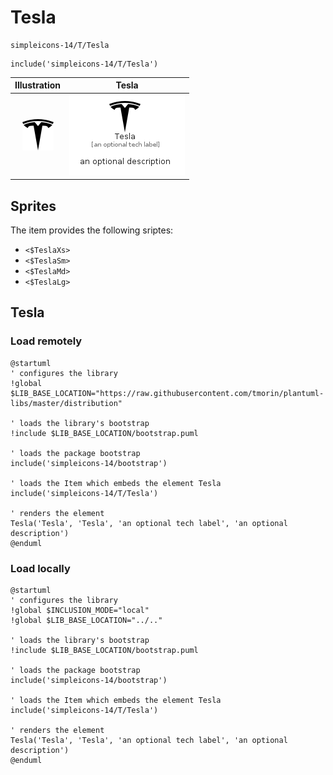 # Tesla


```text
simpleicons-14/T/Tesla
```

```text
include('simpleicons-14/T/Tesla')
```



| Illustration | Tesla |
| :---: | :---: |
| ![illustration for Illustration](../../simpleicons-14/T/Tesla.png) | ![illustration for Tesla](../../simpleicons-14/T/Tesla.Local.png) |



## Sprites
The item provides the following sriptes:

- `<$TeslaXs>`
- `<$TeslaSm>`
- `<$TeslaMd>`
- `<$TeslaLg>`





## Tesla

### Load remotely
```plantuml
@startuml
' configures the library
!global $LIB_BASE_LOCATION="https://raw.githubusercontent.com/tmorin/plantuml-libs/master/distribution"

' loads the library's bootstrap
!include $LIB_BASE_LOCATION/bootstrap.puml

' loads the package bootstrap
include('simpleicons-14/bootstrap')

' loads the Item which embeds the element Tesla
include('simpleicons-14/T/Tesla')

' renders the element
Tesla('Tesla', 'Tesla', 'an optional tech label', 'an optional description')
@enduml
```

### Load locally
```plantuml
@startuml
' configures the library
!global $INCLUSION_MODE="local"
!global $LIB_BASE_LOCATION="../.."

' loads the library's bootstrap
!include $LIB_BASE_LOCATION/bootstrap.puml

' loads the package bootstrap
include('simpleicons-14/bootstrap')

' loads the Item which embeds the element Tesla
include('simpleicons-14/T/Tesla')

' renders the element
Tesla('Tesla', 'Tesla', 'an optional tech label', 'an optional description')
@enduml
```

